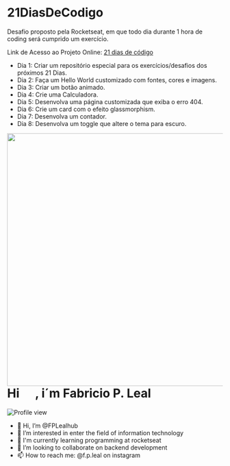 # 21DiasDeCodigo
Desafio proposto pela Rocketseat, em que todo dia durante 1 hora de coding será cumprido um exercício.

Link de Acesso ao Projeto Online: <a href="https://lealdevhub.github.io/21DiasDeCodigo/page/" target="_blank">21 dias de código</a>

 - Dia 1: Criar um repositório especial para os exercícios/desafios dos próximos 21 Dias.
 - Dia 2: Faça um Hello World customizado com fontes, cores e imagens.
 - Dia 3: Criar um botão animado.
 - Dia 4: Crie uma Calculadora.
 - Dia 5: Desenvolva uma página customizada que exiba o erro 404.
 - Dia 6: Crie um card com o efeito glassmorphism.
 - Dia 7: Desenvolva um contador.
 - Dia 8: Desenvolva um toggle que altere o tema para escuro.


<img align="right" height="590rem" src="https://raw.githubusercontent.com/gist/FPLealhub/b9041e20f84fa21004d41d970a198413/raw/6260b4c06231d4ebae2916cb37a9c77e6712546b/githubcard.svg"/>
<h1 align="left">Hi <img src"https://raw.githubusercontent.com/kaueMarques/kaueMarques/master/hi.gif"  width="30px" />, i´m Fabricio P. Leal   </h1>
<p align="left"> <img src="https://komarev.com/ghpvc/?username=FPLealhub&color=yellow" alt="Profile view" /> </p>

- 👋 Hi, I’m @FPLealhub
- 👀 I’m interested in enter the field of information technology
- 🌱 I'm currently learning programming at rocketseat  
- 💞️ I’m looking to collaborate on backend development
- 📫 How to reach me: @f.p.leal on instagram

<br></br>

<!---
FPLealhub/FPLealhub is a ✨ special ✨ repository because its `README.md` (this file) appears on your GitHub profile.
You can click the Preview link to take a look at your changes.
--->
